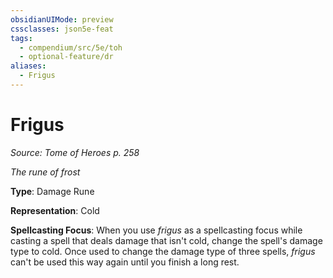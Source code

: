 ```yaml
---
obsidianUIMode: preview
cssclasses: json5e-feat
tags:
  - compendium/src/5e/toh
  - optional-feature/dr
aliases:
  - Frigus
---
```

# Frigus
*Source: Tome of Heroes p. 258*  

*The rune of frost*

**Type**: Damage Rune

**Representation**: Cold

**Spellcasting Focus**: When you use *frigus* as a spellcasting focus while casting a spell that deals damage that isn't cold, change the spell's damage type to cold. Once used to change the damage type of three spells, *frigus* can't be used this way again until you finish a long rest.